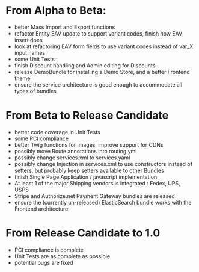 # From Alpha to Beta:

* better Mass Import and Export functions
* refactor Entity EAV update to support variant codes, finish how EAV insert does
* look at refactoring EAV form fields to use variant codes instead of var_X input names
* some Unit Tests
* finish Discount handling and Admin editing for Discounts
* release DemoBundle for installing a Demo Store, and a better Frontend theme
* ensure the service architecture is good enough to accommodate all types of bundles

# From Beta to Release Candidate

* better code coverage in Unit Tests
* some PCI compliance
* better Twig functions for images, improve support for CDNs
* possibly move Route annotations into routing.yml
* possibly change services.xml to services.yaml
* possibly change Injection in services.xml to use constructors instead of setters, but probably keep setters available to other Bundles
* finish Single Page Application / javascript implementation
* At least 1 of the major Shipping vendors is integrated : Fedex, UPS, USPS
* Stripe and Authorize.net Payment Gateway bundles are released
* ensure the (currently un-released) ElasticSearch bundle works with the Frontend architecture

# From Release Candidate to 1.0

* PCI compliance is complete
* Unit Tests are as complete as possible
* potential bugs are fixed

